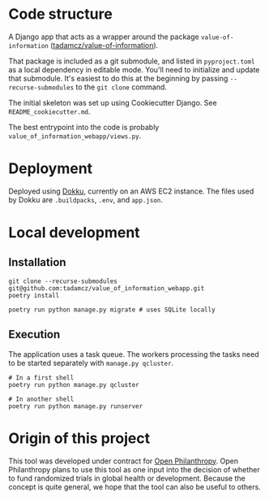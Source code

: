 # Code structure

A Django app that acts as a wrapper around the package `value-of-information` ([tadamcz/value-of-information](https://github.com/tadamcz/value-of-information)).

That package is included as a git submodule, and listed in `pyproject.toml` as a local dependency in editable mode. You'll need to initialize and update that submodule. It's easiest to do this at the beginning by passing `--recurse-submodules` to the `git clone` command. 

The initial skeleton was set up using Cookiecutter Django. See `README_cookiecutter.md`.

The best entrypoint into the code is probably `value_of_information_webapp/views.py`.

# Deployment

Deployed using [Dokku](https://github.com/dokku/dokku), currently on an AWS EC2 instance. The files used by Dokku are `.buildpacks`, `.env`, and `app.json`.

# Local development

## Installation

```shell
git clone --recurse-submodules git@github.com:tadamcz/value_of_information_webapp.git
poetry install
```

```shell
poetry run python manage.py migrate # uses SQLite locally
```

## Execution

The application uses a task queue. The workers processing the tasks need to be started separately with `manage.py qcluster`.

```shell
# In a first shell
poetry run python manage.py qcluster

# In another shell
poetry run python manage.py runserver
```


# Origin of this project
This tool was developed under contract for [Open Philanthropy](https://www.openphilanthropy.org/). Open Philanthropy plans to use this tool as one input into the decision of whether to fund randomized trials in global health or development. Because the concept is quite general, we hope that the tool can also be useful to others.
